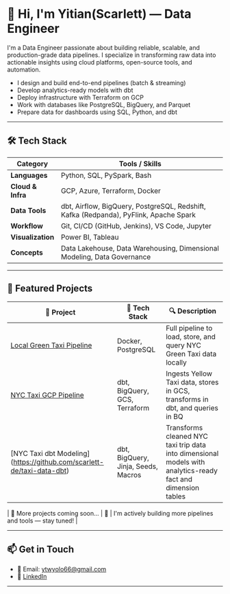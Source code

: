 # 👋 Hi, I'm Yitian(Scarlett) — Data Engineer

I'm a Data Engineer passionate about building reliable, scalable, and production-grade data pipelines. I specialize in transforming raw data into actionable insights using cloud platforms, open-source tools, and automation.

- I design and build end-to-end pipelines (batch & streaming)
-  Develop analytics-ready models with dbt
-  Deploy infrastructure with Terraform on GCP
-  Work with databases like PostgreSQL, BigQuery, and Parquet
-  Prepare data for dashboards using SQL, Python, and dbt

---

## 🛠️ Tech Stack

| Category          | Tools / Skills                                                                        |
| ----------------- | ------------------------------------------------------------------------------------- |
| **Languages**     | Python, SQL, PySpark, Bash                                                            |
| **Cloud & Infra** | GCP, Azure, Terraform, Docker                                                         |
| **Data Tools**    | dbt, Airflow, BigQuery, PostgreSQL, Redshift, Kafka (Redpanda), PyFlink, Apache Spark |
| **Workflow**      | Git, CI/CD (GitHub, Jenkins), VS Code, Jupyter                                        |
| **Visualization** | Power BI, Tableau                                                                     |
| **Concepts**      | Data Lakehouse, Data Warehousing, Dimensional Modeling, Data Governance               |


---

## 📂 Featured Projects

| 🌟 Project | 🚀 Tech Stack | 🔍 Description |
|-----------|---------------|----------------|
| [Local Green Taxi Pipeline](https://github.com/scarlett-de/green-taxi-data-pipeline) | Docker, PostgreSQL | Full pipeline to load, store, and query NYC Green Taxi data locally |
| [NYC Taxi GCP Pipeline](https://github.com/scarlett-de/yellow-taxi-data-gcp-pipeline) | dbt, BigQuery, GCS, Terraform | Ingests Yellow Taxi data, stores in GCS, transforms in dbt, and queries in BQ |
| [NYC Taxi dbt Modeling] (https://github.com/scarlett-de/taxi-data-dbt) |dbt, BigQuery, Jinja, Seeds, Macros | Transforms cleaned NYC taxi trip data into dimensional models with analytics-ready fact and dimension tables

| 🔧 More projects coming soon... | 🚧 | I'm actively building more pipelines and tools — stay tuned! |

--- 

## 📫 Get in Touch

- 📧 Email: ytwyolo66@gmail.com
- 💼 [LinkedIn](https://www.linkedin.com/in/yitian-w-de)

---



